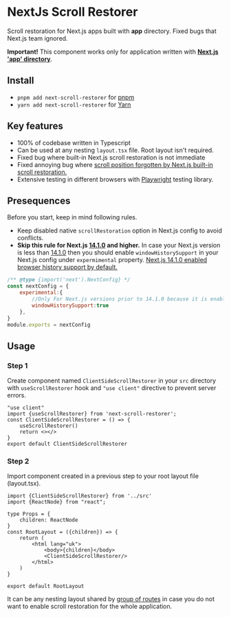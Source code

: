 # NextJs Scroll Restorer

Scroll restoration for Next.js apps built with **app** directory. 
Fixed bugs that Next.js team ignored.

**Important!** This component works only for application written with [**Next.js 'app' directory**](https://nextjs.org/docs/app).

## Install

- `pnpm add next-scroll-restorer`  for [pnpm](https://pnpm.io)
- `yarn add next-scroll-restorer` for [Yarn](https://yarnpkg.com)

## Key features
- 100% of codebase written in Typescript
- Can be used at any nesting `layout.tsx` file. Root layout isn't required.
- Fixed bug where built-in Next.js scroll restoration is not immediate
- Fixed annoying bug where [scroll position forgotten by Next.js built-in scroll restoration.](https://github.com/vercel/next.js/issues/53777)
- Extensive testing in different browsers with [Playwright](https://github.com/microsoft/playwright) testing library.
## Presequences 
Before you start, keep in mind following rules.
- Keep disabled native `scrollRestoration` option in Next.js config to avoid conflicts.
- **Skip this rule for Next.js [14.1.0](https://github.com/vercel/next.js/releases/tag/v14.1.0) and higher.** In case your Next.js version is less than [14.1.0](https://github.com/vercel/next.js/releases/tag/v14.1.0) then you should enable `windowHistorySupport` in your Next.js config under `expermimental` property.
  [Next.js 14.1.0 enabled browser history support by default.](https://github.com/vercel/next.js/pull/60557)
```js
/** @type {import('next').NextConfig} */
const nextConfig = {
    experimental:{
        //Only For Next.js versions prior to 14.1.0 because it is enabled by default since version 14.1.0 
        windowHistorySupport:true 
    },
}
module.exports = nextConfig
```


## Usage

### Step 1
Create component named `ClientSideScrollRestorer` in your `src` directory with `useScrollRestorer` hook and `"use client"` directive to prevent server errors.

```tsx
"use client"
import {useScrollRestorer} from 'next-scroll-restorer';
const ClientSideScrollRestorer = () => {
    useScrollRestorer()
    return <></>
}
export default ClientSideScrollRestorer
```
### Step 2
Import component created in a previous step to your root layout file (layout.tsx). 
```tsx
import {ClientSideScrollRestorer} from '../src'
import {ReactNode} from "react";

type Props = {
    children: ReactNode
}
const RootLayout = ({children}) => {
    return (
        <html lang="uk">
            <body>{children}</body>
            <ClientSideScrollRestorer/>
        </html>
    )
}

export default RootLayout
```
It can be any nesting layout shared by [group of routes](https://nextjs.org/docs/app/building-your-application/routing/route-groups) in case you do not want to enable scroll restoration for the whole application.

